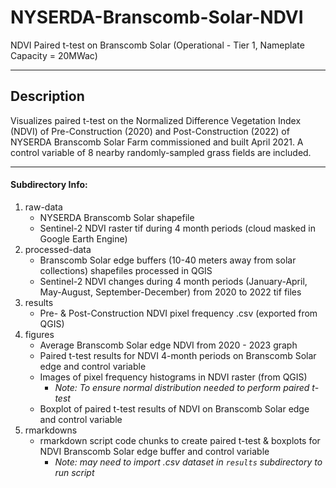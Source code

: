 # NYSERDA-Branscomb-Solar-NDVI
NDVI Paired t-test on Branscomb Solar (Operational - Tier 1, Nameplate Capacity = 20MWac)

---

## Description
Visualizes paired t-test on the Normalized Difference Vegetation Index (NDVI) of Pre-Construction (2020) and Post-Construction (2022) of NYSERDA Branscomb Solar Farm commissioned and built April 2021. A control variable of 8 nearby randomly-sampled grass fields are included.

---

#### Subdirectory Info:
1. raw-data
    + NYSERDA Branscomb Solar shapefile
    + Sentinel-2 NDVI raster tif during 4 month periods (cloud masked in Google Earth Engine)
2. processed-data
    + Branscomb Solar edge buffers (10-40 meters away from solar collections) shapefiles processed in QGIS
    + Sentinel-2 NDVI changes during 4 month periods (January-April, May-August, September-December) from 2020 to 2022 tif files
3. results
    + Pre- & Post-Construction NDVI pixel frequency .csv (exported from QGIS)
4. figures
    + Average Branscomb Solar edge NDVI from 2020 - 2023 graph
    + Paired t-test results for NDVI 4-month periods on Branscomb Solar edge and control variable
    + Images of pixel frequency histograms in NDVI raster (from QGIS)
        + *Note: To ensure normal distribution needed to perform paired t-test*
    +  Boxplot of paired t-test results of NDVI on Branscomb Solar edge and control variable
5. rmarkdowns
    + rmarkdown script code chunks to create paired t-test & boxplots for NDVI Branscomb Solar edge buffer and control variable
        + *Note: may need to import .csv dataset in `results` subdirectory to run script*
